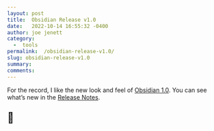 ```yaml
---
layout: post
title:  Obsidian Release v1.0
date:   2022-10-14 16:55:32 -0400
author: joe jenett
category:
  -  tools
permalink:  /obsidian-release-v1.0/
slug: obsidian-release-v1.0
summary:
comments: 
---
```

<p>For the record, I like the new look and feel of <a title="Obsidian 1.0" href="https://obsidian.md/1.0">Obsidian 1.0</a>. You can see what’s new in the <a href="https://forum.obsidian.md/t/obsidian-release-v1-0-0/44873">Release Notes</a>.
</p>
<p style="font-size:1.75em;">👏</p>

<a href="https://brid.gy/publish/twitter"></a>
<data class="p-bridgy-omit-link" value="false"></data>